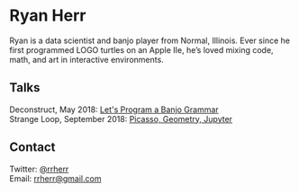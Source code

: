 # Ryan Herr

Ryan is a data scientist and banjo player from Normal, Illinois. Ever since he first programmed LOGO turtles on an Apple IIe, he’s loved mixing code, math, and art in interactive environments.

## Talks

Deconstruct, May 2018: [Let's Program a Banjo Grammar](https://rrherr.github.io/banjo-grammar/)  
Strange Loop, September 2018: [Picasso, Geometry, Jupyter](https://www.youtube.com/watch?v=GYJ77F_8kq0)

## Contact

Twitter: [@rrherr](https://twitter.com/rrherr)  
Email: [rrherr@gmail.com](mailto:rrherr@gmail.com)
